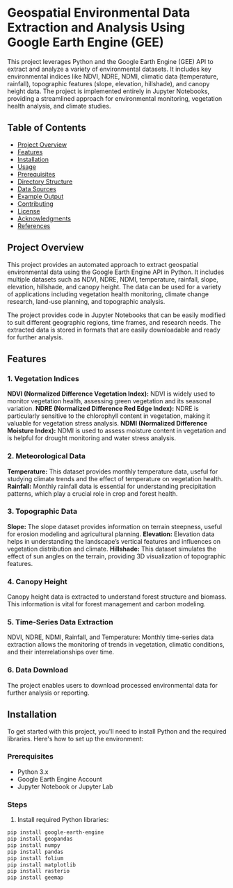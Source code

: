 
# Geospatial Environmental Data Extraction and Analysis Using Google Earth Engine (GEE)

This project leverages Python and the Google Earth Engine (GEE) API to extract and analyze a variety of environmental datasets. It includes key environmental indices like NDVI, NDRE, NDMI, climatic data (temperature, rainfall), topographic features (slope, elevation, hillshade), and canopy height data. The project is implemented entirely in Jupyter Notebooks, providing a streamlined approach for environmental monitoring, vegetation health analysis, and climate studies.

## Table of Contents

- [Project Overview](#project-overview)
- [Features](#features)
- [Installation](#installation)
- [Usage](#usage)
- [Prerequisites](#prerequisites)
- [Directory Structure](#directory-structure)
- [Data Sources](#data-sources)
- [Example Output](#example-output)
- [Contributing](#contributing)
- [License](#license)
- [Acknowledgments](#acknowledgments)
- [References](#references)

## Project Overview

This project provides an automated approach to extract geospatial environmental data using the Google Earth Engine API in Python. It includes multiple datasets such as NDVI, NDRE, NDMI, temperature, rainfall, slope, elevation, hillshade, and canopy height. The data can be used for a variety of applications including vegetation health monitoring, climate change research, land-use planning, and topographic analysis.

The project provides code in Jupyter Notebooks that can be easily modified to suit different geographic regions, time frames, and research needs. The extracted data is stored in formats that are easily downloadable and ready for further analysis.

## Features
### 1. Vegetation Indices
**NDVI (Normalized Difference Vegetation Index):** NDVI is widely used to monitor vegetation health, assessing green vegetation and its seasonal variation.
**NDRE (Normalized Difference Red Edge Index):** NDRE is particularly sensitive to the chlorophyll content in vegetation, making it valuable for vegetation stress analysis.
**NDMI (Normalized Difference Moisture Index):** NDMI is used to assess moisture content in vegetation and is helpful for drought monitoring and water stress analysis.
### 2. Meteorological Data
**Temperature:** This dataset provides monthly temperature data, useful for studying climate trends and the effect of temperature on vegetation health.
**Rainfall:** Monthly rainfall data is essential for understanding precipitation patterns, which play a crucial role in crop and forest health.
### 3. Topographic Data
**Slope:** The slope dataset provides information on terrain steepness, useful for erosion modeling and agricultural planning.
**Elevation:** Elevation data helps in understanding the landscape’s vertical features and influences on vegetation distribution and climate.
**Hillshade:** This dataset simulates the effect of sun angles on the terrain, providing 3D visualization of topographic features.
### 4. Canopy Height
Canopy height data is extracted to understand forest structure and biomass. This information is vital for forest management and carbon modeling.
### 5. Time-Series Data Extraction
NDVI, NDRE, NDMI, Rainfall, and Temperature: Monthly time-series data extraction allows the monitoring of trends in vegetation, climatic conditions, and their interrelationships over time.
### 6. Data Download
The project enables users to download processed environmental data for further analysis or reporting.


## Installation

To get started with this project, you'll need to install Python and the required libraries. Here's how to set up the environment:

### Prerequisites

- Python 3.x
- Google Earth Engine Account
- Jupyter Notebook or Jupyter Lab

### Steps

1. Install required Python libraries:

```bash
pip install google-earth-engine
pip install geopandas
pip install numpy
pip install pandas
pip install folium
pip install matplotlib
pip install rasterio
pip install geemap
